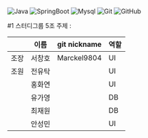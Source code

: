 #

![Java](https://img.shields.io/badge/java-007396?style=for-the-badge&logo=OpenJDK&logoColor=white)
![SpringBoot](https://img.shields.io/badge/springboot-6DB33F?style=for-the-badge&logo=springboot&logoColor=white)
![Mysql](https://img.shields.io/badge/mysql-4479A1?style=for-the-badge&logo=mysql&logoColor=white)
![Git](https://img.shields.io/badge/git-%23F05033.svg?style=for-the-badge&logo=git&logoColor=white)
![GitHub](https://img.shields.io/badge/github-%23121011.svg?style=for-the-badge&logo=github&logoColor=white)
 
#1 스터디그룹 5조
주제 : 

|      | 이름 | git nickname | 역할 |
|------|------|-------------|------|
| 조장 | 서창호 | Marckel9804 |   UI     |
| 조원 | 전유탁 |             |   UI     |
|      | 홍화연 |             |   UI     |
|      | 유가영 |             |   DB      |
|      | 최재원 |             |   DB      |
|      | 안성민 |             |   UI      |
       
